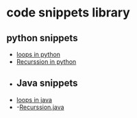 # code snippets library
## python snippets
- [loops in python](loops.py)
- [Recurssion in python](Recurssion.py)
- ## Java snippets
- [loops in java](loops.java)
- -[Recurssion.java](Recurssion.java)
